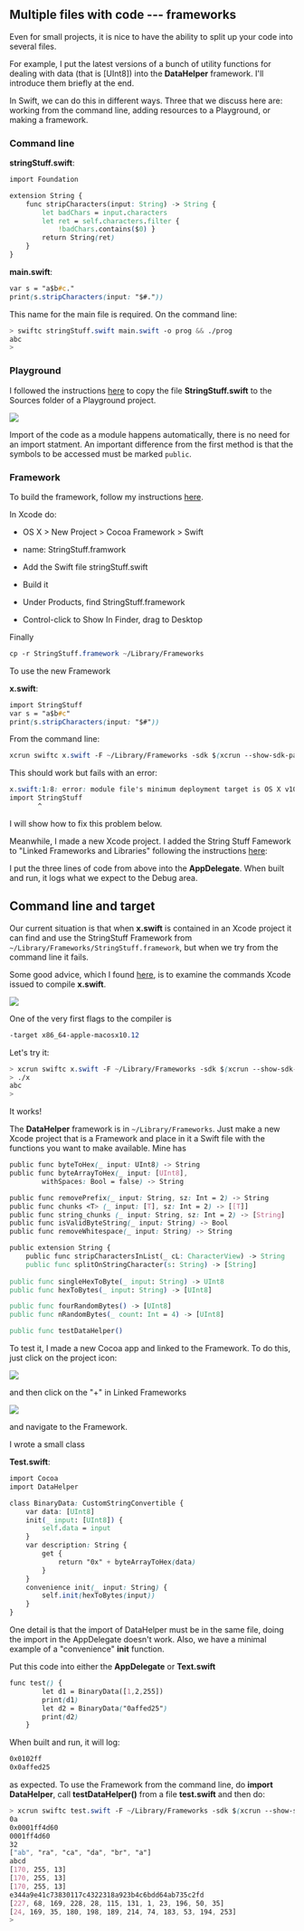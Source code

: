 ## Multiple files with code --- frameworks

Even for small projects, it is nice to have the ability to split up your code into several files.

For example, I put the latest versions of a bunch of utility functions for dealing with data (that is [UInt8]) into the **DataHelper** framework.  I'll introduce them briefly at the end.

In Swift, we can do this in different ways.  Three that we discuss here are:  working from the command line, adding resources to a Playground, or making a framework.

### Command line

**stringStuff.swift**:

```css
import Foundation

extension String {
    func stripCharacters(input: String) -> String {
        let badChars = input.characters
        let ret = self.characters.filter {
            !badChars.contains($0) }
        return String(ret)
    }
}
```

**main.swift**:

```css
var s = "a$b#c."
print(s.stripCharacters(input: "$#."))
```

This name for the main file is required.  On the command line:

```css
> swiftc stringStuff.swift main.swift -o prog && ./prog
abc
>
```

### Playground

I followed the instructions [here](http://help.apple.com/xcode/mac/8.0/#/devfa5bea3af) to copy the file **StringStuff.swift** to the Sources folder of a Playground project.

![](figs/playground_source.png)

Import of the code as a module happens automatically, there is no need for an import statment.  An important difference from the first method is that the symbols to be accessed must be marked ``public``.

### Framework

To build the framework, follow my instructions [here](http://telliott99.blogspot.com/2015/12/building-and-using-framework-in-swift.html).

In Xcode do:  

* OS X > New Project > Cocoa Framework > Swift

* name:  StringStuff.framwork

* Add the Swift file stringStuff.swift

* Build it

* Under Products, find StringStuff.framework

* Control-click to Show In Finder, drag to Desktop


Finally

```css
cp -r StringStuff.framework ~/Library/Frameworks
```

To use the new Framework

**x.swift**:

```css
import StringStuff
var s = "a$b#c"
print(s.stripCharacters(input: "$#"))
```

From the command line:

```css
xcrun swiftc x.swift -F ~/Library/Frameworks -sdk $(xcrun --show-sdk-path --sdk macosx)
```

This should work but fails with an error:

```css
x.swift:1:8: error: module file's minimum deployment target is OS X v10.12: /Users/telliott_admin/Library/Frameworks/StringStuff.framework/Modules/StringStuff.swiftmodule/x86_64.swiftmodule
import StringStuff
       ^
```

I will show how to fix this problem below.

Meanwhile, I made a new Xcode project.  I added the String Stuff Famework to "Linked Frameworks and Libraries" following the instructions [here](http://telliott99.blogspot.com/2015/12/building-and-using-framework-in-swift.html):

I put the three lines of code from above into the **AppDelegate**.  When built and run, it logs what we expect to the Debug area.

## Command line and target

Our current situation is that when **x.swift** is contained in an Xcode project it can find and use the StringStuff Framework from ``~/Library/Frameworks/StringStuff.framework``, but when we try from the command line it fails.

Some good advice, which I found [here](http://onebigfunction.com/tools/2015/02/03/xcrun-execute-xcode-tasks-from-command-line/), is to examine the commands Xcode issued to compile **x.swift**.  

![](figs/target.png)

One of the very first flags to the compiler is

```css
-target x86_64-apple-macosx10.12
```

Let's try it:

```css
> xcrun swiftc x.swift -F ~/Library/Frameworks -sdk $(xcrun --show-sdk-path --sdk macosx) -target x86_64-apple-macosx10.12
> ./x
abc
>
```

It works!

The **DataHelper** framework is in ``~/Library/Frameworks``.  Just make a new Xcode project that is a Framework and place in it a Swift file with the functions you want to make available.  Mine has

```css
public func byteToHex(_ input: UInt8) -> String
public func byteArrayToHex(_ input: [UInt8], 
        withSpaces: Bool = false) -> String

public func removePrefix(_ input: String, sz: Int = 2) -> String
public func chunks <T> (_ input: [T], sz: Int = 2) -> [[T]]
public func string_chunks (_ input: String, sz: Int = 2) -> [String]
public func isValidByteString(_ input: String) -> Bool
public func removeWhitespace(_ input: String) -> String

public extension String {
    public func stripCharactersInList(_ cL: CharacterView) -> String
    public func splitOnStringCharacter(s: String) -> [String]
    
public func singleHexToByte(_ input: String) -> UInt8
public func hexToBytes(_ input: String) -> [UInt8]

public func fourRandomBytes() -> [UInt8]
public func nRandomBytes(_ count: Int = 4) -> [UInt8]

public func testDataHelper()
```

To test it, I made a new Cocoa app and linked to the Framework.  To do this, just click on the project icon:

![](figs/project_icon.png)

and then click on the "+" in Linked Frameworks

![](figs/linked_framework.png)

and navigate to the Framework.

I wrote a small class

**Test.swift**:

```css
import Cocoa
import DataHelper

class BinaryData: CustomStringConvertible {
    var data: [UInt8]
    init(_ input: [UInt8]) {
        self.data = input
    }
    var description: String {
        get {
            return "0x" + byteArrayToHex(data)
        }
    }
    convenience init(_ input: String) {
        self.init(hexToBytes(input))
    }
}
```

One detail is that the import of DataHelper must be in the same file, doing the import in the AppDelegate doesn't work.  Also, we have a minimal example of a "convenience" **init** function.

Put this code into either the **AppDelegate** or **Text.swift**

```css
func test() {
        let d1 = BinaryData([1,2,255])
        print(d1)
        let d2 = BinaryData("0affed25")
        print(d2)
    }
```

When built and run, it will log:

```css
0x0102ff
0x0affed25
```

as expected.  To use the Framework from the command line, do **import DataHelper**, call **testDataHelper()** from a file **test.swift** and then do:

```css
> xcrun swiftc test.swift -F ~/Library/Frameworks -sdk $(xcrun --show-sdk-path --sdk macosx) -target x86_64-apple-macosx10.12  && ./test
0a
0x0001ff4d60
0001ff4d60
32
["ab", "ra", "ca", "da", "br", "a"]
abcd
[170, 255, 13]
[170, 255, 13]
[170, 255, 13]
e344a9e41c73830117c4322318a923b4c6bdd64ab735c2fd
[227, 68, 169, 228, 28, 115, 131, 1, 23, 196, 50, 35]
[24, 169, 35, 180, 198, 189, 214, 74, 183, 53, 194, 253]
>
```